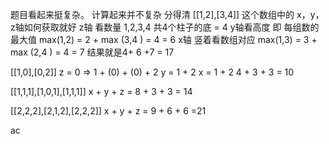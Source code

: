 题目看起来挺复杂。
计算起来并不复杂
分得清 [[1,2],[3,4]] 这个数组中的
x，y，z轴如何获取就好
z轴  看数量 1,2,3,4 共4个柱子的底  = 4
y轴看高度 即 每组数的最大值  max(1,2) = 2 + max (3,4 ) = 4 = 6
x轴 竖着看数组对应 max(1,3) = 3 + max (2,4 ) = 4 = 7
结果就是4+ 6 +7 = 17

[[1,0],[0,2]]
z = 0 => 1 + (0) + (0) + 2
y = 1 + 2
x = 1 + 2
4 + 3 + 3 = 10

[[1,1,1],[1,0,1],[1,1,1]]
x + y + z = 8 + 3 + 3 = 14

[[2,2,2],[2,1,2],[2,2,2]]
x + y + z = 9 + 6 + 6 =21

ac
